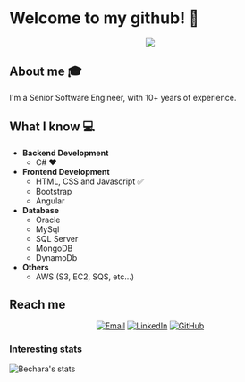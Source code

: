 # Welcome to my github! 👋

<div align="center">
	<img src="https://github.com/thiagocbechara/thiagocbechara/blob/master/content/hello-there.gif">
</div>

## About me :mortar_board:
I'm a Senior Software Engineer, with 10+ years of experience.

## What I know :computer:
- **Backend Development**
	- C# ❤️
- **Frontend Development**
	- HTML, CSS and Javascript :white_check_mark:
	- Bootstrap
	- Angular
- **Database**
    - Oracle
    - MySql
    - SQL Server
    - MongoDB
    - DynamoDb
- **Others**
    - AWS (S3, EC2, SQS, etc...)

## Reach me
<p align="center">
<a href="mailto:thiagocbechara@gmail.com" target="_blank"><img src="https://img.shields.io/badge/-Gmail-c14438?style=flat-square&logo=Gmail&logoColor=white" alt="Email"></a>
<a href="https://www.linkedin.com/in/thiagobechara/m" target="_blank"><img src="https://img.shields.io/badge/LinkedIn-%230077B5.svg?&style=flat-square&logo=linkedin&logoColor=white" alt="LinkedIn"></a>
<a href="https://github.com/thiagocbechara" target="_blank"><img src="https://img.shields.io/badge/-GitHub-181717?style=flat-square&logo=github" alt="GitHub"></a>
</p>


### Interesting stats

![Bechara's stats](https://github-readme-stats.vercel.app/api?username=thiagocbechara&show_icons=true)
